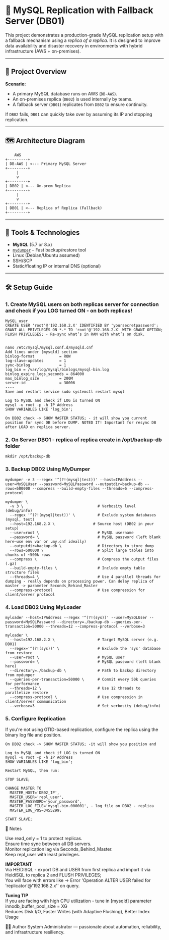 # 🔄 MySQL Replication with Fallback Server (DB01)

This project demonstrates a production-grade MySQL replication setup with a fallback mechanism using a *replica of a replica*. It is designed to improve data availability and disaster recovery in environments with hybrid infrastructure (AWS + on-premises).

---

## 📘 Project Overview

**Scenario:**

- A primary MySQL database runs on AWS (`DB-AWS`).
- An on-premises replica (`DB02`) is used internally by teams.
- A fallback server (`DB01`) replicates from `DB02` to ensure continuity.

If `DB02` fails, `DB01` can quickly take over by assuming its IP and stopping replication.

---

## 🗺️ Architecture Diagram
```
    AWS
+---------+
| DB-AWS | <--- Primary MySQL Server
+---------+
     |
     v
+---------+
| DB02 | <--- On-prem Replica
+---------+
     |
     v
+---------+
| DB01 | <--- Replica of Replica (Fallback)
+---------+
```
---

## 🧰 Tools & Technologies

- **MySQL** (5.7 or 8.x)
- [`mydumper`](https://github.com/mydumper/mydumper) – Fast backup/restore tool
- Linux (Debian/Ubuntu assumed)
- SSH/SCP
- Static/floating IP or internal DNS (optional)

---

## 🛠️ Setup Guide

### 1. Create MySQL users on both replicas server for connection and check if you LOG turned ON - on both replicas!

```
MySQL user
CREATE USER 'root'@'192.168.2.X' IDENTIFIED BY 'yoursecretpassword';
GRANT ALL PRIVILEGES ON *.* TO 'root'@'192.168.2.X' WITH GRANT OPTION;
FLUSH PRIVILEGES; - Re-sync what’s in RAM with what’s on disk.


nano /etc/mysql/mysql.conf.d/mysqld.cnf
Add lines under [mysqld] section
binlog-format           = ROW
log-slave-updates       = 1
sync-binlog             = 1
log_bin = /var/log/mysql/binlogs/mysql-bin.log
binlog_expire_logs_seconds = 864000
max_binlog_size         = 200M
server-id               = 30006
----
Save and restart service sudo systemctl restart mysql

Log to MySQL and check if LOG is turned ON 
mysql -u root -p -h IP Address
SHOW VARIABLES LIKE 'log_bin';

On DB02 check -> SHOW MASTER STATUS; - it will show you current position for sync DB before DUMP. NOTED IT! Important for resync DB after LOAD on replica server.
```
### 2. On Server DBO1 - replica of replica create in /opt/backup-db folder
```
mkdir /opt/backup-db
```
### 3. Backup DB02 Using MyDumper
```
mydumper -v 3 --regex '^(?!(mysql|test))' --host=IPAddress --user=MySQLUser --password=MySQLPassword --outputdir=backup-db --rows=500000 --compress --build-empty-files --threads=6 --compress-protocol
```
```
mydumper \
  -v 3 \                                 # Verbosity level (debug/info)
  --regex '^(?!(mysql|test))' \          # Exclude system databases (mysql, test)
  --host=192.168.2.X \                 # Source host (DB02 in your setup)
  --user=root \                          # MySQL username
  --password= \                          # MySQL password (left blank here—use env var or .my.cnf ideally)
  --outputdir=backup-db \                # Directory to store dump
  --rows=500000 \                        # Split large tables into chunks of ~500k rows
  --compress \                           # Compress the output files (.gz)
  --build-empty-files \                  # Include empty table structure files
  --threads=4 \                          # Use 4 parallel threads for dumping - really depends on processing power. Can delay replica of master -> parameter Seconds_Behind_Master
  --compress-protocol                    # Use compression for client/server protocol
```
### 4. Load DB02 Using MyLoader
```
myloader --host=IPAddress --regex '^(?!(sys))' --user=MySQLUser --password=MySQLPassword --directory=./backup-db --queries-per-transaction=50000 --threads=12 --compress-protocol --verbose=3

```
```
myloader \
  --host=192.168.2.X \                   # Target MySQL server (e.g. DB01)
  --regex='^(?!(sys))' \                 # Exclude the 'sys' database from restore
  --user=root \                          # MySQL user
  --password= \                          # MySQL password (left blank here)
  --directory=./backup-db \              # Path to backup directory from mydumper
  --queries-per-transaction=50000 \      # Commit every 50k queries for performance
  --threads=12 \                         # Use 12 threads to parallelize restore
  --compress-protocol \                  # Use compression in client/server communication
  --verbose=3                            # Set verbosity (debug/info)
```
### 5. Configure Replication
If you're not using GTID-based replication, configure the replica using the binary log file and position.
```
On DB02 check -> SHOW MASTER STATUS; -it will show you position and 

Log to MySQL and check if LOG is turned ON 
mysql -u root -p -h IP Address
SHOW VARIABLES LIKE 'log_bin';

Restart MySQL, then run:

STOP SLAVE;

CHANGE MASTER TO
  MASTER_HOST='DB02_IP',
  MASTER_USER='repl_user',
  MASTER_PASSWORD='your_password',
  MASTER_LOG_FILE='mysql-bin.000001', - log file on DB02 - replica
  MASTER_LOG_POS=3455299;

START SLAVE;
```

📌 Notes

Use read_only = 1 to protect replicas. <br>
Ensure time sync between all DB servers. <br>
Monitor replication lag via Seconds_Behind_Master. <br>
Keep repl_user with least privileges. <br>

**IMPORTANT <br>**
Via HEIDISQL - export DB and USER from first replica and import it via HeidiSQL to replica 2 and FLUSH PRIVILEGES; <br>
You will face with errors like -> Error 'Operation ALTER USER failed for 'replicator'@'192.168.2.x'' on query.

**Tuning TIP <br>**
If you are facing with high CPU utilization - tune in [mysqld] parameter innodb_buffer_pool_size = XG <br>
Reduces Disk I/O, Faster Writes (with Adaptive Flushing), Better Index Usage <br>

🧑‍💻 Author
System Administrator — passionate about automation, reliability, and infrastructure resiliency.




